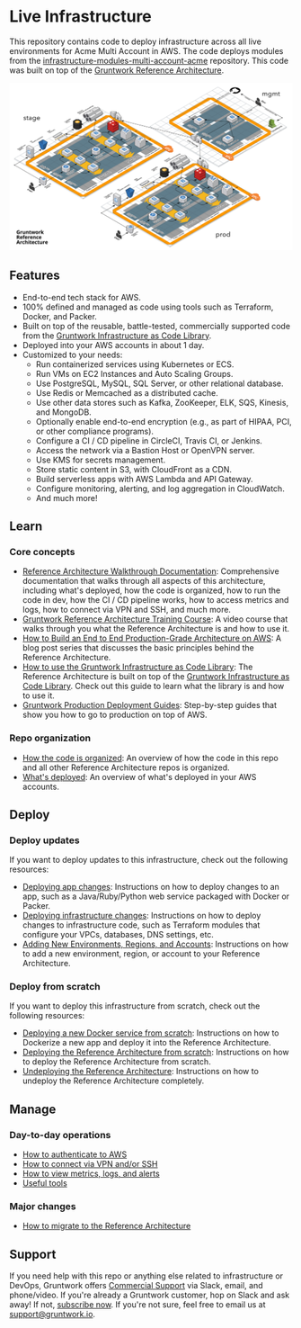 <!--
:type: service
:name: Multi-account AWS Reference Architecture
:description: End-to-end tech stack designed to deploy into a multiple AWS account. Includes VPCs, EKS, ALBs, CI / CD, auth, monitoring, alerting, VPN, DNS, and more.
:icon: /_docs/_images/ref-arch-icon.png
:category: Reference Architecture
:cloud: aws
:tags: tech-stack, end-to-end
:license: gruntwork
:built-with: terraform, bash, python, go
-->

# Live Infrastructure

This repository contains code to deploy infrastructure across all live environments for Acme Multi Account in AWS. The
code deploys modules from the 
[infrastructure-modules-multi-account-acme](https://github.com/maxar-infrastructure/infrastructure-modules-multi-account-acme) repository. This
code was built on top of the [Gruntwork Reference Architecture](https://gruntwork.io/reference-architecture/). 

![Reference Architecture](_docs/_images/ref-arch-full.png?raw=true)




## Features

- End-to-end tech stack for AWS.
- 100% defined and managed as code using tools such as Terraform, Docker, and Packer.
- Built on top of the reusable, battle-tested, commercially supported code from the [Gruntwork Infrastructure as Code 
  Library](https://gruntwork.io/infrastructure-as-code-library/). 
- Deployed into your AWS accounts in about 1 day.
- Customized to your needs:  
    - Run containerized services using Kubernetes or ECS.
    - Run VMs on EC2 Instances and Auto Scaling Groups.
    - Use PostgreSQL, MySQL, SQL Server, or other relational database.
    - Use Redis or Memcached as a distributed cache.
    - Use other data stores such as Kafka, ZooKeeper, ELK, SQS, Kinesis, and MongoDB.
    - Optionally enable end-to-end encryption (e.g., as part of HIPAA, PCI, or other compliance programs).
    - Configure a CI / CD pipeline in CircleCI, Travis CI, or Jenkins.
    - Access the network via a Bastion Host or OpenVPN server.
    - Use KMS for secrets management.
    - Store static content in S3, with CloudFront as a CDN.
    - Build serverless apps with AWS Lambda and API Gateway.
    - Configure monitoring, alerting, and log aggregation in CloudWatch.
    - And much more!




## Learn

### Core concepts

* [Reference Architecture Walkthrough Documentation](/_docs): Comprehensive documentation that walks through all 
  aspects of this architecture, including what's deployed, how the code is organized, how to run the code in dev,
  how the CI / CD pipeline works, how to access metrics and logs, how to connect via VPN and SSH, and much more. 
* [Gruntwork Reference Architecture Training Course](https://training.gruntwork.io/p/reference-architecture-walkthrough):
  A video course that walks through you what the Reference Architecture is and how to use it.  
* [How to Build an End to End Production-Grade Architecture on AWS](https://blog.gruntwork.io/how-to-build-an-end-to-end-production-grade-architecture-on-aws-part-1-eae8eeb41fec):
  A blog post series that discusses the basic principles behind the Reference Architecture.
* [How to use the Gruntwork Infrastructure as Code Library](https://gruntwork.io/guides/foundations/how-to-use-gruntwork-infrastructure-as-code-library/):
  The Reference Architecture is built on top of the [Gruntwork Infrastructure as Code 
  Library](https://gruntwork.io/infrastructure-as-code-library/). Check out this guide to learn what the library is and
  how to use it.
* [Gruntwork Production Deployment Guides](https://gruntwork.io/guides/): Step-by-step guides that show you how to go 
  to production on top of AWS.

### Repo organization

* [How the code is organized](/_docs/04-how-code-is-organized.md): An overview of how the code in this repo and all 
  other Reference Architecture repos is organized. 
* [What's deployed](/_docs/02-whats-deployed.md): An overview of what's deployed in your AWS accounts.




## Deploy

### Deploy updates

If you want to deploy updates to this infrastructure, check out the following resources:

* [Deploying app changes](/_docs/06-ci-cd.md#deploying-app-changes): Instructions on how to deploy changes to an app,
  such as a Java/Ruby/Python web service packaged with Docker or Packer.
* [Deploying infrastructure changes](/_docs/06-ci-cd.md#deploying-infrastructure-changes): Instructions on how to 
  deploy changes to infrastructure code, such as Terraform modules that configure your VPCs, databases, DNS settings, 
  etc.
* [Adding New Environments, Regions, and Accounts](/_docs/15-adding-new-environments-regions-and-accounts.md): 
  Instructions on how to add a new environment, region, or account to your Reference Architecture.

### Deploy from scratch

If you want to deploy this infrastructure from scratch, check out the following resources:

* [Deploying a new Docker service from scratch](/_docs/11-deploying-a-docker-service.md): Instructions on how to 
  Dockerize a new app and deploy it into the Reference Architecture.
* [Deploying the Reference Architecture from scratch](/_docs/13-deploying-the-reference-architecture-from-scratch.md):
  Instructions on how to deploy the Reference Architecture from scratch.
* [Undeploying the Reference Architecture](/_docs/14-undeploying-the-reference-architecture.md): Instructions on how to 
  undeploy the Reference Architecture completely.



## Manage

### Day-to-day operations

* [How to authenticate to AWS](_docs/09-accounts-and-auth.md)
* [How to connect via VPN and/or SSH](/_docs/08-ssh-vpn.md)
* [How to view metrics, logs, and alerts](/_docs/07-monitoring-alerting-logging.md)
* [Useful tools](/_docs/10-gruntwork-tools.md)

### Major changes

* [How to migrate to the Reference Architecture](/_docs/12-migration.md)




## Support

If you need help with this repo or anything else related to infrastructure or DevOps, Gruntwork offers 
[Commercial Support](https://gruntwork.io/support/) via Slack, email, and phone/video. If you're already a Gruntwork 
customer, hop on Slack and ask away! If not, [subscribe now](https://www.gruntwork.io/pricing/). If you're not sure, 
feel free to email us at [support@gruntwork.io](mailto:support@gruntwork.io).
